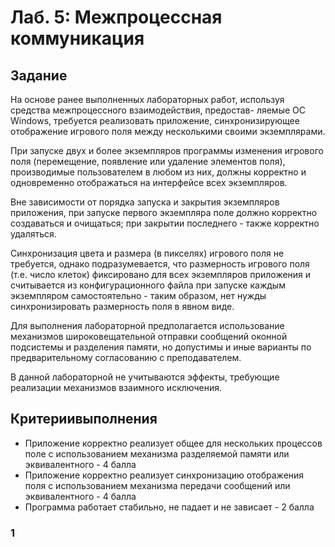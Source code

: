 # Лаб. 5: Межпроцессная коммуникация

## Задание

На основе ранее выполненных лабораторных работ, используя средства межпроцессного взаимодействия, предостав-
ляемые ОС Windows, требуется реализовать приложение, синхронизирующее отображение игрового поля между
несколькими своими экземплярами.

При запуске двух и более экземпляров программы изменения игрового поля (перемещение, появление или удаление
элементов поля), производимые пользователем в любом из них, должны корректно и одновременно отображаться на
интерфейсе всех экземпляров.

Вне зависимости от порядка запуска и закрытия экземпляров приложения, при запуске первого экземпляра поле
должно корректно создаваться и очищаться; при закрытии последнего - также корректно удаляться.

Синхронизация цвета и размера (в пикселях) игрового поля не требуется, однако подразумевается, что размерность
игрового поля (т.е. число клеток) фиксировано для всех экземпляров приложения и считывается из конфигурационного
файла при запуске каждым экземпляром самостоятельно - таким образом, нет нужды синхронизировать размерность
поля в явном виде.

Для выполнения лабораторной предполагается использование механизмов широковещательной отправки сообщений
оконной подсистемы и разделения памяти, но допустимы и иные варианты по предварительному согласованию с
преподавателем.

В данной лабораторной не учитываются эффекты, требующие реализации механизмов взаимного исключения.

## Критериивыполнения

- Приложение корректно реализует общее для нескольких процессов поле с использованием механизма разделяемой
    памяти или эквивалентного - 4 балла
- Приложение корректно реализует синхронизацию отображения поля с использованием механизма передачи
    сообщений или эквивалентного - 4 балла
- Программа работает стабильно, не падает и не зависает - 2 балла

### 1


